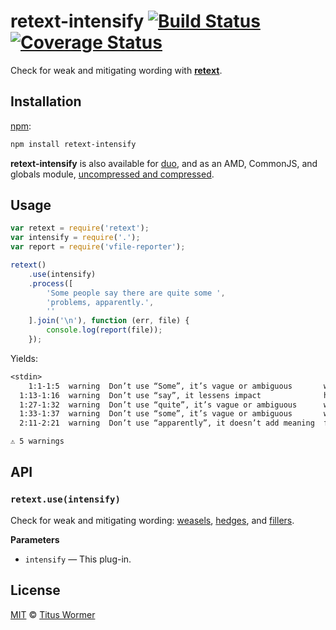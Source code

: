 # retext-intensify [![Build Status][travis-badge]][travis] [![Coverage Status][codecov-badge]][codecov]

Check for weak and mitigating wording with [**retext**][retext].

## Installation

[npm][npm-install]:

```bash
npm install retext-intensify
```

**retext-intensify** is also available for [duo][duo-install], and as an
AMD, CommonJS, and globals module, [uncompressed and compressed][releases].

## Usage

```js
var retext = require('retext');
var intensify = require('.');
var report = require('vfile-reporter');

retext()
    .use(intensify)
    .process([
        'Some people say there are quite some ',
        'problems, apparently.',
        ''
    ].join('\n'), function (err, file) {
        console.log(report(file));
    });
```

Yields:

```txt
<stdin>
    1:1-1:5  warning  Don’t use “Some”, it’s vague or ambiguous       weasel
  1:13-1:16  warning  Don’t use “say”, it lessens impact              hedge
  1:27-1:32  warning  Don’t use “quite”, it’s vague or ambiguous      weasel
  1:33-1:37  warning  Don’t use “some”, it’s vague or ambiguous       weasel
  2:11-2:21  warning  Don’t use “apparently”, it doesn’t add meaning  filler

⚠ 5 warnings
```

## API

### `retext.use(intensify)`

Check for weak and mitigating wording: [weasels][wiki-weasels],
[hedges][wiki-hedges], and [fillers][wiki-fillers].

**Parameters**

*   `intensify` — This plug-in.

## License

[MIT][license] © [Titus Wormer][author]

<!-- Definitions -->

[travis-badge]: https://img.shields.io/travis/wooorm/retext-intensify.svg

[travis]: https://travis-ci.org/wooorm/retext-intensify

[codecov-badge]: https://img.shields.io/codecov/c/github/wooorm/retext-intensify.svg

[codecov]: https://codecov.io/github/wooorm/retext-intensify

[npm-install]: https://docs.npmjs.com/cli/install

[duo-install]: http://duojs.org/#getting-started

[releases]: https://github.com/wooorm/retext-intensify/releases

[license]: LICENSE

[author]: http://wooorm.com

[retext]: https://github.com/wooorm/retext

[wiki-weasels]: https://en.wikipedia.org/wiki/Weasel_word

[wiki-fillers]: https://en.wikipedia.org/wiki/Filler_(linguistics)

[wiki-hedges]: https://en.wikipedia.org/wiki/Hedge_(linguistics)
